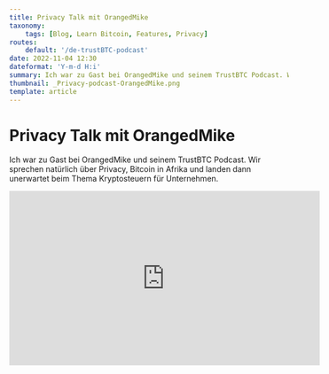 ```yaml
---
title: Privacy Talk mit OrangedMike
taxonomy:
    tags: [Blog, Learn Bitcoin, Features, Privacy]
routes:
    default: '/de-trustBTC-podcast'
date: 2022-11-04 12:30
dateformat: 'Y-m-d H:i'
summary: Ich war zu Gast bei OrangedMike und seinem TrustBTC Podcast. Wir sprechen natürlich über Privacy, Bitcoin in Afrika und landen dann unerwartet beim Thema Kryptosteuern für Unternehmen.
thumbnail: _Privacy-podcast-OrangedMike.png
template: article
---
```


# Privacy Talk mit OrangedMike

Ich war zu Gast bei OrangedMike und seinem TrustBTC Podcast. Wir sprechen natürlich über Privacy, Bitcoin in Afrika und landen dann unerwartet beim Thema Kryptosteuern für Unternehmen.

<iframe width="560" height="315" src="https://www.youtube.com/embed/i09hVGJUpO0" title="YouTube video player" frameborder="0" allow="accelerometer; autoplay; clipboard-write; encrypted-media; gyroscope; picture-in-picture" allowfullscreen></iframe>